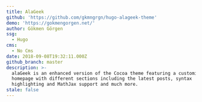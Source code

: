 ```yaml
---
title: AlaGeek
github: 'https://github.com/gkmngrgn/hugo-alageek-theme'
demo: 'https://gokmengorgen.net/'
author: Gökmen Görgen
ssg:
  - Hugo
cms:
  - No Cms
date: 2018-09-08T19:32:11.000Z
github_branch: master
description: >-
  alaGeek is an enhanced version of the Cocoa theme featuring a customizable
  homepage with different sections including the latest posts, syntax
  highlighting and MathJax support and much more.
stale: false
---
```

